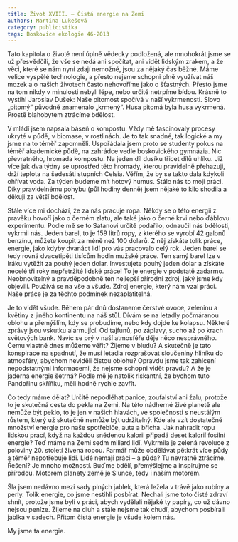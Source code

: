 ```yaml
---
title: Život XVIII. – Čistá energie na Zemi
authors: Martina Lukešová
category: publicistika
tags: Boskovice ekologie 46-2013
---
```


Tato kapitola o životě není úplně vědecky podložená, ale mnohokrát jsme se už přesvědčili, že vše se nedá ani spočítat, ani vidět lidským zrakem, a že věci, které se nám nyní zdají nemožné, jsou za nějaký čas běžné. Máme velice vyspělé technologie, a přesto nejsme schopni plně využívat náš mozek a o našich životech často nehovoříme jako o šťastných. Přesto jsme na tom nikdy v minulosti nebyli lépe, nebo určitě netrpíme bídou. Krásně to vystihl Jaroslav Dušek: Naše pitomost spočívá v naší vykrmenosti. Slovo „pitomý“ původně znamenalo „krmený“. Husa pitomá byla husa vykrmená. Prostě blahobytem ztrácíme bdělost.

V mládí jsem napsala báseň o kompostu. Vždy mě fascinovaly procesy ukryté v půdě, v biomase, v rostlinách. Je to tak snadné, tak logické a my jsme na to téměř zapomněli. Uspořádala jsem proto se studenty pokus na téměř akademické půdě, na zahrádce vedle boskovického gymnázia. Nic převratného, hromada kompostu. Na jeden díl dusíku třicet dílů uhlíku. Již více jak dva týdny se uprostřed této hromady, kterou pravidelně přehazuji, drží teplota na šedesáti stupních Celsia. Věřím, že by se takto dala kdykoli ohřívat voda. Za týden budeme mít hotový humus. Stálo nás to moji práci. Díky pravidelnému pohybu (půl hodiny denně) jsem nějaké to kilo shodila a děkuji za větší bdělost.

Stále více mi dochází, že za nás pracuje ropa. Někdy se o této energii z pravěku hovoří jako o černém zlatu, ale také jako o černé krvi nebo ďáblovu experimentu. Podle mě se to Satanovi určitě podařilo, odnaučil nás bdělosti, vykrmil nás. Jeden barel, to je 159 litrů ropy, z kterého se vyrobí 42 galonů benzínu, můžete koupit za méně než 100 dolarů. Z něj získáte tolik práce, energie, jako kdyby dvanáct lidí pro vás pracovalo celý rok. Jeden barel se tedy rovná dvacetipěti tisícům hodin mužské práce. Ten samý barel lze v Iráku vytěžit za pouhý jeden dolar. Investujete pouhý jeden dolar a získáte necelé tři roky nepřetržité lidské práce! To je energie v podstatě zadarmo. Neobnovitelný a pravděpodobně ten nejlepší přírodní zdroj, jaký jsme kdy objevili. Používá se na vše a všude. Zdroj energie, který nám vzal práci. Naše práce je za těchto podmínek nezaplatitelná.

Je to vidět všude. Během pár dnů dostaneme čerstvé ovoce, zeleninu a květiny z jiného kontinentu na náš stůl. Dívám se na letadly počmáranou oblohu a přemýšlím, kdy se probudíme, nebo kdy dojde ke kolapsu. Některé zprávy jsou vskutku alarmující. Od tajfunů, po záplavy, sucho až po krach světových bank. Navíc se prý v naší atmosféře děje něco nesprávného. Čemu vlastně dnes můžeme věřit? Žijeme v bludu? A skutečně je tato konspirace na spadnutí, že musí letadla rozprašovat sloučeniny hliníku do atmosféry, abychom neviděli čistou oblohu? Opravdu jsme tak zahlcení nepodstatnými informacemi, že nejsme schopni vidět pravdu? A že je jaderná energie šetrná? Podle mě je natolik riskantní, že bychom tuto Pandořinu skříňku, měli hodně rychle zavřít.

Co tedy máme dělat? Určitě nepodléhat panice, zoufalství ani žalu, protože to je skutečná cesta do pekla na Zemi. Na této nádherné živé planetě ale nemůže být peklo, to je jen v našich hlavách, ve společnosti s neustálým růstem, který už skutečně nemůže být udržitelný. Kde ale vzít dostatečné množství energie pro naše spotřebiče, auta a břicha. Jak nahradit ropu lidskou prací, když na každou snědenou kalorii připadá deset kalorií fosilní energie? Teď máme na Zemi sedm miliard lidí. Vykrmila je zelená revoluce z poloviny 20. století živená ropou. Farmář může obdělávat pětkrát více půdy a téměř nepotřebuje lidi. Lidé nemají práci – a půda? Tu nevratně ztrácíme. Řešení? Je mnoho možností. Buďme bdělí, přemýšlejme a inspirujme se přírodou. Motorem planety země je Slunce, tedy i naším motorem.

Šla jsem nedávno mezi sady plných jablek, která ležela v trávě jako rubíny a perly. Tolik energie, co jsme nestihli posbírat. Nechali jsme toto čisté zdraví shnít, protože jsme byli v práci, abych vydělali nějaké ty papíry, co už dávno nejsou peníze. Žijeme na dluh a stále nejsme tak chudí, abychom posbírali jablka v sadech. Přitom čistá energie je všude kolem nás.

My jsme ta energie.
